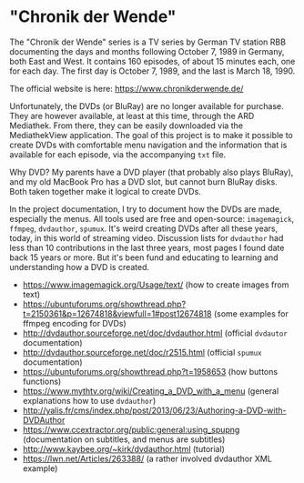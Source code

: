 # "Chronik der Wende"

The "Chronik der Wende" series is a TV series by German TV station RBB documenting the days and months following October 7, 1989 in Germany, both East and West. It contains 160 episodes, of about 15 minutes each, one for each day.  The first day is October 7, 1989, and the last is March 18, 1990.

The official website is here: https://www.chronikderwende.de/

Unfortunately, the DVDs (or BluRay) are no longer available for purchase. They are however available, at least at this time, through the ARD Mediathek.  From there, they can be easily downloaded via the MediathekView application. The goal of this project is to make it possible to create DVDs with comfortable menu navigation and the information that is available for each episode, via the accompanying `txt` file.

Why DVD? My parents have a DVD player (that probably also plays BluRay), and my old MacBook Pro has a DVD slot, but cannot burn BluRay disks. Both taken together make it logical to create DVDs.

In the project documentation, I try to document how the DVDs are made, especially the menus. All tools used are free and open-source: `imagemagick`, `ffmpeg`, `dvdauthor`, `spumux`. It's weird creating DVDs after all these years, today, in this world of streaming video. Discussion lists for `dvdauthor` had less than 10 contributions in the last three years, most pages I found date back 15 years or more. But it's been fund and educating to learning and understanding how a DVD is created.

* https://www.imagemagick.org/Usage/text/ (how to create images from text)
* https://ubuntuforums.org/showthread.php?t=2150361&p=12674818&viewfull=1#post12674818 (some examples for ffmpeg encoding for DVDs)
* http://dvdauthor.sourceforge.net/doc/dvdauthor.html (official `dvdautor` documentation)
* http://dvdauthor.sourceforge.net/doc/r2515.html (official `spumux` documentation)
* https://ubuntuforums.org/showthread.php?t=1958653 (how buttons functions)
* https://www.mythtv.org/wiki/Creating_a_DVD_with_a_menu (general explanations how to use `dvdauthor`)
* http://yalis.fr/cms/index.php/post/2013/06/23/Authoring-a-DVD-with-DVDAuthor
* https://www.ccextractor.org/public:general:using_spupng (documentation on subtitles, and menus are subtitles)
* http://www.kaybee.org/~kirk/dvdauthor.html (tutorial)
* https://lwn.net/Articles/263388/ (a rather involved dvdauthor XML example)